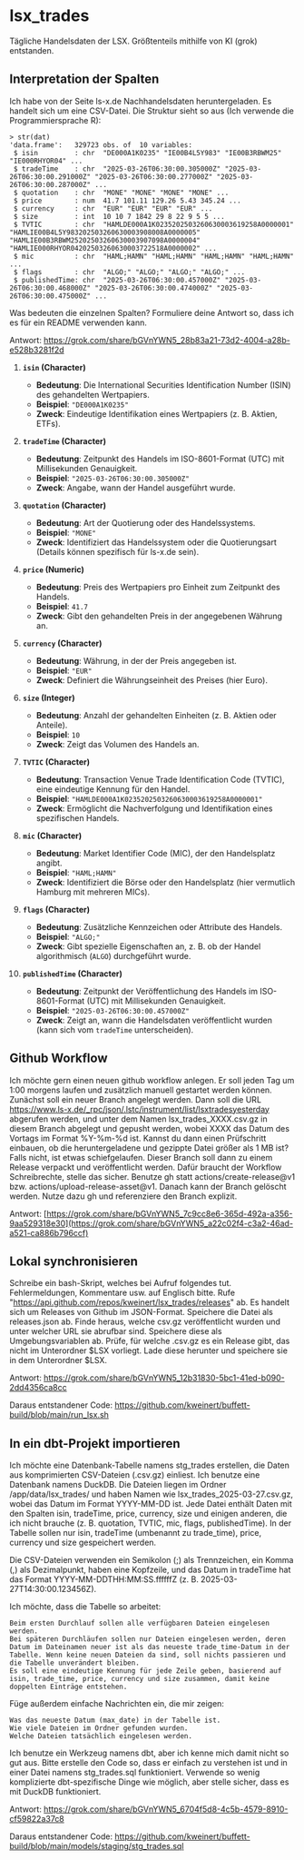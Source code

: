 # lsx_trades

Tägliche Handelsdaten der LSX. Größtenteils mithilfe von KI (grok) entstanden.

## Interpretation der Spalten

Ich habe von der Seite ls-x.de Nachhandelsdaten heruntergeladen. Es handelt sich um eine CSV-Datei. Die Struktur sieht so aus (Ich verwende die Programmiersprache R):

```
> str(dat)
'data.frame':	329723 obs. of  10 variables:
 $ isin         : chr  "DE000A1K0235" "IE00B4L5Y983" "IE00B3RBWM25" "IE000RHYOR04" ...
 $ tradeTime    : chr  "2025-03-26T06:30:00.305000Z" "2025-03-26T06:30:00.291000Z" "2025-03-26T06:30:00.277000Z" "2025-03-26T06:30:00.287000Z" ...
 $ quotation    : chr  "MONE" "MONE" "MONE" "MONE" ...
 $ price        : num  41.7 101.11 129.26 5.43 345.24 ...
 $ currency     : chr  "EUR" "EUR" "EUR" "EUR" ...
 $ size         : int  10 10 7 1842 29 8 22 9 5 5 ...
 $ TVTIC        : chr  "HAMLDE000A1K0235202503260630003619258A0000001" "HAMLIE00B4L5Y983202503260630003908008A0000005" "HAMLIE00B3RBWM25202503260630003907098A0000004" "HAMLIE000RHYOR04202503260630003722518A0000002" ...
 $ mic          : chr  "HAML;HAMN" "HAML;HAMN" "HAML;HAMN" "HAML;HAMN" ...
 $ flags        : chr  "ALGO;" "ALGO;" "ALGO;" "ALGO;" ...
 $ publishedTime: chr  "2025-03-26T06:30:00.457000Z" "2025-03-26T06:30:00.468000Z" "2025-03-26T06:30:00.474000Z" "2025-03-26T06:30:00.475000Z" ...
```

Was bedeuten die einzelnen Spalten? Formuliere deine Antwort so, dass ich es für ein README verwenden kann.

Antwort: https://grok.com/share/bGVnYWN5_28b83a21-73d2-4004-a28b-e528b3281f2d

1. **`isin` (Character)**  
   - **Bedeutung**: Die International Securities Identification Number (ISIN) des gehandelten Wertpapiers.  
   - **Beispiel**: `"DE000A1K0235"`  
   - **Zweck**: Eindeutige Identifikation eines Wertpapiers (z. B. Aktien, ETFs).

2. **`tradeTime` (Character)**  
   - **Bedeutung**: Zeitpunkt des Handels im ISO-8601-Format (UTC) mit Millisekunden Genauigkeit.  
   - **Beispiel**: `"2025-03-26T06:30:00.305000Z"`  
   - **Zweck**: Angabe, wann der Handel ausgeführt wurde.

3. **`quotation` (Character)**  
   - **Bedeutung**: Art der Quotierung oder des Handelssystems.  
   - **Beispiel**: `"MONE"`  
   - **Zweck**: Identifiziert das Handelssystem oder die Quotierungsart (Details können spezifisch für ls-x.de sein).

4. **`price` (Numeric)**  
   - **Bedeutung**: Preis des Wertpapiers pro Einheit zum Zeitpunkt des Handels.  
   - **Beispiel**: `41.7`  
   - **Zweck**: Gibt den gehandelten Preis in der angegebenen Währung an.

5. **`currency` (Character)**  
   - **Bedeutung**: Währung, in der der Preis angegeben ist.  
   - **Beispiel**: `"EUR"`  
   - **Zweck**: Definiert die Währungseinheit des Preises (hier Euro).

6. **`size` (Integer)**  
   - **Bedeutung**: Anzahl der gehandelten Einheiten (z. B. Aktien oder Anteile).  
   - **Beispiel**: `10`  
   - **Zweck**: Zeigt das Volumen des Handels an.

7. **`TVTIC` (Character)**  
   - **Bedeutung**: Transaction Venue Trade Identification Code (TVTIC), eine eindeutige Kennung für den Handel.  
   - **Beispiel**: `"HAMLDE000A1K0235202503260630003619258A0000001"`  
   - **Zweck**: Ermöglicht die Nachverfolgung und Identifikation eines spezifischen Handels.

8. **`mic` (Character)**  
   - **Bedeutung**: Market Identifier Code (MIC), der den Handelsplatz angibt.  
   - **Beispiel**: `"HAML;HAMN"`  
   - **Zweck**: Identifiziert die Börse oder den Handelsplatz (hier vermutlich Hamburg mit mehreren MICs).

9. **`flags` (Character)**  
   - **Bedeutung**: Zusätzliche Kennzeichen oder Attribute des Handels.  
   - **Beispiel**: `"ALGO;"`  
   - **Zweck**: Gibt spezielle Eigenschaften an, z. B. ob der Handel algorithmisch (`ALGO`) durchgeführt wurde.

10. **`publishedTime` (Character)**  
    - **Bedeutung**: Zeitpunkt der Veröffentlichung des Handels im ISO-8601-Format (UTC) mit Millisekunden Genauigkeit.  
    - **Beispiel**: `"2025-03-26T06:30:00.457000Z"`  
    - **Zweck**: Zeigt an, wann die Handelsdaten veröffentlicht wurden (kann sich vom `tradeTime` unterscheiden).


## Github Workflow

Ich möchte gern einen neuen github workflow anlegen. 
Er soll jeden Tag um 1:00 morgens laufen und zusätzlich manuell gestartet werden können.
Zunächst soll ein neuer Branch angelegt werden.
Dann soll die URL https://www.ls-x.de/_rpc/json/.lstc/instrument/list/lsxtradesyesterday abgerufen werden, und unter dem Namen lsx_trades_XXXX.csv.gz in diesem Branch abgelegt und gepusht werden, wobei XXXX das Datum des Vortags im Format %Y-%m-%d ist.
Kannst du dann einen Prüfschritt einbauen, ob die heruntergeladene und gezippte Datei größer als 1 MB ist? Falls nicht, ist etwas schiefgelaufen.
Dieser Branch soll dann zu einem Release verpackt und veröffentlicht werden. Dafür braucht der Workflow Schreibrechte, stelle das sicher. Benutze gh statt actions/create-release@v1 bzw. actions/upload-release-asset@v1.
Danach kann der Branch gelöscht werden. Nutze dazu gh und referenziere den Branch explizit.

Antwort: [https://grok.com/share/bGVnYWN5_7c9cc8e6-365d-492a-a356-9aa529318e30](https://grok.com/share/bGVnYWN5_a22c02f4-c3a2-46ad-a521-ca886b796ccf)

## Lokal synchronisieren

Schreibe ein bash-Skript, welches bei Aufruf folgendes tut. Fehlermeldungen, Kommentare usw. auf Englisch bitte.
Rufe "https://api.github.com/repos/kweinert/lsx_trades/releases" ab. Es handelt sich um Releases von Github im JSON-Format. Speichere die Datei als releases.json ab.
Finde heraus, welche csv.gz veröffentlicht wurden und unter welcher URL sie abrufbar sind. Speichere diese  als Umgebungsvariablen ab.
Prüfe, für welche .csv.gz es ein Release gibt, das nicht im Unterordner $LSX vorliegt.
Lade diese herunter und speichere sie in dem Unterordner $LSX.

Antwort: https://grok.com/share/bGVnYWN5_12b31830-5bc1-41ed-b090-2dd4356ca8cc

Daraus entstandener Code: https://github.com/kweinert/buffett-build/blob/main/run_lsx.sh

## In ein dbt-Projekt importieren

Ich möchte eine Datenbank-Tabelle namens stg_trades erstellen, die Daten aus komprimierten CSV-Dateien (.csv.gz) einliest. Ich benutze eine Datenbank namens DuckDB. Die Dateien liegen im Ordner /app/data/lsx_trades/ und haben Namen wie lsx_trades_2025-03-27.csv.gz, wobei das Datum im Format YYYY-MM-DD ist. Jede Datei enthält Daten mit den Spalten isin, tradeTime, price, currency, size und einigen anderen, die ich nicht brauche (z. B. quotation, TVTIC, mic, flags, publishedTime). In der Tabelle sollen nur isin, tradeTime (umbenannt zu trade_time), price, currency und size gespeichert werden.

Die CSV-Dateien verwenden ein Semikolon (;) als Trennzeichen, ein Komma (,) als Dezimalpunkt, haben eine Kopfzeile, und das Datum in tradeTime hat das Format YYYY-MM-DDTHH:MM:SS.ffffffZ (z. B. 2025-03-27T14:30:00.123456Z).

Ich möchte, dass die Tabelle so arbeitet:

    Beim ersten Durchlauf sollen alle verfügbaren Dateien eingelesen werden.
    Bei späteren Durchläufen sollen nur Dateien eingelesen werden, deren Datum im Dateinamen neuer ist als das neueste trade_time-Datum in der Tabelle. Wenn keine neuen Dateien da sind, soll nichts passieren und die Tabelle unverändert bleiben.
    Es soll eine eindeutige Kennung für jede Zeile geben, basierend auf isin, trade_time, price, currency und size zusammen, damit keine doppelten Einträge entstehen.

Füge außerdem einfache Nachrichten ein, die mir zeigen:

    Was das neueste Datum (max_date) in der Tabelle ist.
    Wie viele Dateien im Ordner gefunden wurden.
    Welche Dateien tatsächlich eingelesen werden.

Ich benutze ein Werkzeug namens dbt, aber ich kenne mich damit nicht so gut aus. Bitte erstelle den Code so, dass er einfach zu verstehen ist und in einer Datei namens stg_trades.sql funktioniert. Verwende so wenig komplizierte dbt-spezifische Dinge wie möglich, aber stelle sicher, dass es mit DuckDB funktioniert.

Antwort: https://grok.com/share/bGVnYWN5_6704f5d8-4c5b-4579-8910-cf59822a37c8

Daraus entstandener Code: https://github.com/kweinert/buffett-build/blob/main/models/staging/stg_trades.sql
